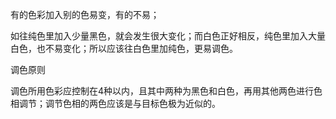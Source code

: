 有的色彩加入别的色易变，有的不易；

如往纯色里加入少量黑色，就会发生很大变化；而白色正好相反，纯色里加入大量白色，也不易变化；所以应该往白色里加纯色，更易调色。

调色原则

调色所用色彩应控制在4种以内，且其中两种为黑色和白色，再用其他两色进行色相调节；调节色相的两色应该是与目标色极为近似的。